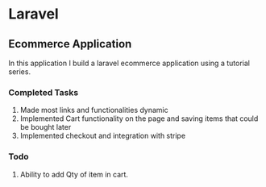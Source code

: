 # Laravel

## Ecommerce Application

In this application I build a laravel ecommerce application using a tutorial series.

### Completed Tasks
01. Made most links and functionalities dynamic
02. Implemented Cart functionality on the page and saving items that could be bought later
03. Implemented checkout and integration with stripe

### Todo
1. Ability to add Qty of item in cart.